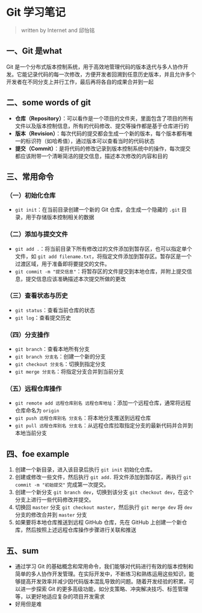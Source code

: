 # Git 学习笔记
>written by Internet and 邱怡铭
## 一、Git 是what
Git 是一个分布式版本控制系统，用于高效地管理代码的版本迭代与多人协作开发。它能记录代码的每一次修改，方便开发者回溯到任意历史版本，并且允许多个开发者在不同分支上并行工作，最后再将各自的成果合并到一起

## 二、some words of git
- **仓库（Repository）**：可以看作是一个项目的文件夹，里面包含了项目的所有文件以及版本控制信息，所有的代码修改、提交等操作都是基于仓库进行的
- **版本（Revision）**：每次代码的提交都会生成一个新的版本，每个版本都有唯一的标识符（如哈希值），通过版本可以查看当时的代码状态
- **提交（Commit）**：是将代码的修改记录到版本控制系统中的操作，每次提交都应该附带一个清晰简洁的提交信息，描述本次修改的内容和目的

## 三、常用命令

### （一）初始化仓库
- `git init`：在当前目录创建一个新的 Git 仓库，会生成一个隐藏的 `.git` 目录，用于存储版本控制相关的数据

### （二）添加与提交文件
- `git add .`：将当前目录下所有修改过的文件添加到暂存区，也可以指定单个文件，如 `git add filename.txt`，将指定文件添加到暂存区。暂存区是一个过渡区域，用于准备即将要提交的文件。
- `git commit -m "提交信息"`：将暂存区的文件提交到本地仓库，并附上提交信息，提交信息应该准确描述本次提交所做的更改

### （三）查看状态与历史
- `git status`：查看当前仓库的状态
- `git log`：查看提交历史

### （四）分支操作
- `git branch`：查看本地所有分支
- `git branch 分支名`：创建一个新的分支
- `git checkout 分支名`：切换到指定分支
- `git merge 分支名`：将指定分支合并到当前分支

### （五）远程仓库操作
- `git remote add 远程仓库别名 远程仓库地址`：添加一个远程仓库，通常将远程仓库命名为 `origin`
- `git push 远程仓库别名 分支名`：将本地分支推送到远程仓库
- `git pull 远程仓库别名 分支名`：从远程仓库拉取指定分支的最新代码并合并到本地当前分支

## 四、foe example
1. 创建一个新目录，进入该目录后执行 `git init` 初始化仓库。
2. 创建或修改一些文件，然后执行 `git add.` 将文件添加到暂存区，再执行 `git commit -m "初始提交"` 完成第一次提交。
3. 创建一个新分支 `git branch dev`，切换到该分支 `git checkout dev`，在这个分支上进行一些代码修改并提交。
4. 切换回 `master` 分支 `git checkout master`，然后执行 `git merge dev` 将 `dev` 分支的修改合并到 `master` 分支
5. 如果要将本地仓库推送到远程 GitHub 仓库，先在 GitHub 上创建一个新仓库，然后按照上述远程仓库操作步骤进行关联和推送

## 五、sum
- 通过学习 Git 的基础概念和常用命令，我们能够对代码进行有效的版本控制和简单的多人协作开发管理。在实际开发中，不断练习和熟练运用这些知识，能够提高开发效率并减少因代码版本混乱导致的问题。随着开发经验的积累，可以进一步探索 Git 的更多高级功能，如分支策略、冲突解决技巧、标签管理等，以更好地适应复杂的项目开发需求
- 好用但是难
